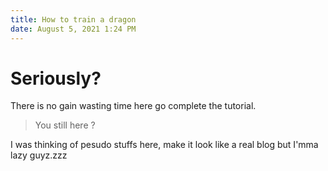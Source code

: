 ```yaml
---
title: How to train a dragon
date: August 5, 2021 1:24 PM
---
```

# Seriously?

There is no gain wasting time here go complete the tutorial.

> You still here ?

I was thinking of pesudo stuffs here, make it look like a real blog but I'mma lazy guyz.zzz